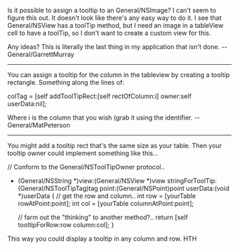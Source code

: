 Is it possible to assign a tooltip to an General/NSImage? I can't seem to figure this out. It doesn't look like there's any easy way to do it. I see that General/NSView has a toolTip method, but I need an image in a tableView cell to have a toolTip, so I don't want to create a custom view for this.

Any ideas? This is literally the last thing in my application that isn't done. --General/GarrettMurray

----

You can assign a tooltip for the column in the tableview by creating a tooltip rectangle. Something along the lines of:
    
colTag = [self addToolTipRect:[self rectOfColumn:i] owner:self userData:nil];


Where i is the column that you wish (grab it using the identifier. -- General/MatPeterson

----

You might add a tooltip rect that's the same size as your table. Then your tooltip owner could implement something like this...
    
// Conform to the General/NSToolTipOwner protocol..
- (General/NSString *)view:(General/NSView *)view stringForToolTip:(General/NSToolTipTag)tag point:(General/NSPoint)point userData:(void *)userData
{   // get the row and column.. 
    int row = [yourTable rowAtPoint:point];
    int col = [yourTable columnAtPoint:point];
     
     // farm out the "thinking" to another method?..
     return [self tooltipForRow:row column:col];
}


This way you could display a tooltip in any column and row. HTH